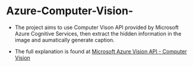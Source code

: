 # Azure-Computer-Vision-

- The project aims to use Computer Vison API provided by Microsoft Azure Cognitive Services, then extract the hidden information in the image and aumatically generate caption.

- The full explanation is found at [Microsoft Azure Vision API - Computer Vision](https://diem-ai.blogspot.com/2020/04/microsoft-azure-vision-api-computer.html)


